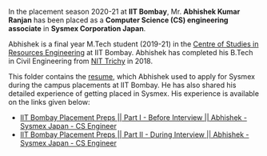 In the placement season 2020-21 at **IIT Bombay**, Mr. **Abhishek Kumar Ranjan** has been placed as a **Computer Science (CS) engineering associate** in **Sysmex Corporation Japan**. 

Abhishek is a final year M.Tech student (2019-21) in the [Centre of Studies in Resources Engineering](https://www.csre.iitb.ac.in/) at IIT Bombay. Abhishek has completed his B.Tech in Civil Engineering from [NIT Trichy](https://www.nitt.edu/) in 2018.

This folder contains the [resume](Abhishek_K_Ranjan_CSRE_Sysmex.pdf), which Abhishek used to apply for Sysmex during the campus placements at IIT Bombay. He has also shared his detailed experience of getting placed in Sysmex. His experience is available on the links given below:

* [IIT Bombay Placement Preps || Part I - Before Interview || Abhishek - Sysmex Japan - CS Engineer](https://youtu.be/L47o_MhOo7g)
* [IIT Bombay Placement Preps || Part II - During Interview || Abhishek - Sysmex Japan - CS Engineer](https://youtu.be/ickSkMARiZg)



